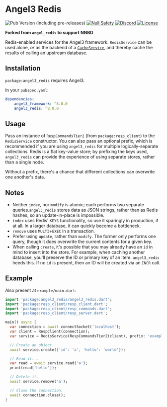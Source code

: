 # Angel3 Redis

![Pub Version (including pre-releases)](https://img.shields.io/pub/v/angel3_redis?include_prereleases)
[![Null Safety](https://img.shields.io/badge/null-safety-brightgreen)](https://dart.dev/null-safety)
[![Discord](https://img.shields.io/discord/1060322353214660698)](https://discord.gg/3X6bxTUdCM)
[![License](https://img.shields.io/github/license/dart-backend/angel)](https://github.com/dart-backend/angel/tree/master/packages/redis/LICENSE)

**Forked from `angel_redis` to support NNBD**

Redis-enabled services for the Angel3 framework. `RedisService` can be used alone, *or* as the backend of a [`CacheService`](https://pub.dev/packages/angel3_cache), and thereby cache the results of calling an upstream database.

## Installation

`package:angel3_redis` requires Angel3.

In your `pubspec.yaml`:

```yaml
dependencies:
    angel3_framework: ^8.0.0
    angel3_redis: ^8.0.0
```

## Usage

Pass an instance of `RespCommandsTier2` (from `package:resp_client`) to the `RedisService` constructor. You can also pass an optional prefix, which is recommended if you are using `angel3_redis` for multiple logically-separate collections. Redis is a flat key-value store; by prefixing the keys used, `angel3_redis` can provide the experience of using separate stores, rather than a single node.

Without a prefix, there's a chance that different collections can overwrite one another's data.

## Notes

* Neither `index`, nor `modify` is atomic; each performs two separate queries.`angel3_redis` stores data as JSON strings, rather than as Redis hashes, so an update-in-place is impossible.
* `index` uses Redis' `KEYS` functionality, so use it sparingly in production, if at all. In a larger database, it can quickly
become a bottleneck.
* `remove` uses `MULTI`+`EXEC` in a transaction.
* Prefer using `update`, rather than `modify`. The former only performs one query, though it does overwrite the current
contents for a given key.
* When calling `create`, it's possible that you may already have an `id` in mind to insert into the store. For example,
when caching another database, you'll preserve the ID or primary key of an item. `angel3_redis` heeds this. If no
`id` is present, then an ID will be created via an `INCR` call.

## Example

Also present at `example/main.dart`:

```dart
import 'package:angel3_redis/angel3_redis.dart';
import 'package:resp_client/resp_client.dart';
import 'package:resp_client/resp_commands.dart';
import 'package:resp_client/resp_server.dart';

main() async {
  var connection = await connectSocket('localhost');
  var client = RespClient(connection);
  var service = RedisService(RespCommandsTier2(client), prefix: 'example');

  // Create an object
  await service.create({'id': 'a', 'hello': 'world'});

  // Read it...
  var read = await service.read('a');
  print(read['hello']);

  // Delete it.
  await service.remove('a');

  // Close the connection.
  await connection.close();
}
```
